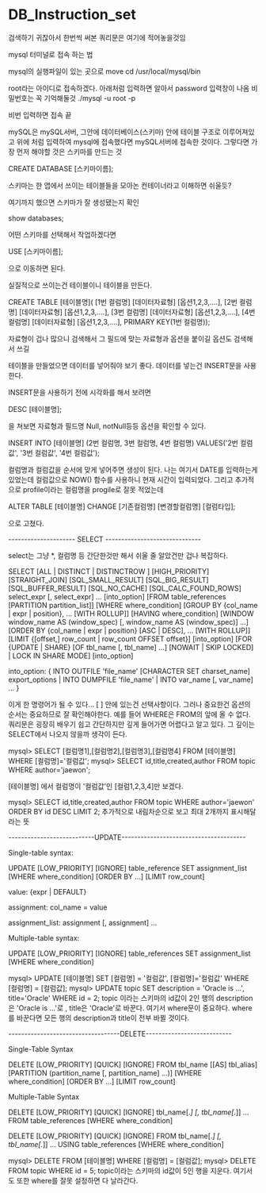 # DB_Instruction_set
검색하기 귀찮아서 한번씩 써본 쿼리문은 여기에 적어놓을것임


mysql 터미널로 접속 하는 법

mysql의 실행파일이 있는 곳으로 move
cd /usr/local/mysql/bin

root라는 아이디로 접속하겠다. 아래처럼 입력하면 알아서 password 입력창이 나옴 비밀번호는 꼭 기억해둘것
./mysql -u root -p

비번 입력하면 접속 끝


mySQL은 mySQL서버, 그안에 데이터베이스(스키마) 안에 테이블 구조로 이루어져있고 위에 처럼 입력하여 mysql에 접속했다면 mySQL서버에 접속한 것이다.
그렇다면 가장 먼저 해야할 것은 스키마를 만드는 것

CREATE DATABASE [스키마이름];

스키마는 한 앱에서 쓰이는 테이블들을 모아논 컨테이너라고 이해하면 쉬울듯?

여기까지 했으면 스키마가 잘 생성됐는지 확인

show databases;

어떤 스키마를 선택해서 작업하겠다면

USE [스키마이름];

으로 이동하면 된다.

실질적으로 쓰이는건 테이블이니 테이블을 만든다.

CREATE TABLE [테이블명](
          [1번 컬럼명] [데이터자료형] [옵션1,2,3,....],
          [2번 컬럼명] [데이터자료형] [옵션1,2,3,....],
          [3번 컬럼명] [데이터자료형] [옵션1,2,3,....],
          [4번 컬럼명] [데이터자료형] [옵션1,2,3,....],
          PRIMARY KEY(1번 컬럼명));
          
자료형이 겁나 많으니 검색해서 그 필드에 맞는 자료형과 옵션을 붙이길
옵션도 검색해서 쓰길

테이블을 만들었으면 데이터를 넣어줘야 보기 좋다.
데이터를 넣는건 INSERT문을 사용한다.

INSERT문을 사용하기 전에 시각화를 해서 보려면

DESC [테이블명];

을 쳐보면 자료형과 필드명 Null, notNull등등 옵션을 확인할 수 있다.

INSERT INTO [테이블명] (2번 컬럼명, 3번 컬럼명, 4번 컬럼명) VALUES('2번 컬럼값', '3번 컬럼값', '4번 컬럼값');

컬럼명과 컬럼값을 순서에 맞게 넣어주면 생성이 된다.
나는 여기서 DATE를 입력하는게 있었는데 컬럼값으로 NOW() 함수를 사용하니 현재 시간이 입력되었다.
그리고 추가적으로 profile이라는 컬럼명을 progile로 잘못 적었는데

ALTER TABLE [테이블명] CHANGE [기존컬럼명] [변경할컬럼명] [컬럼타입];

으로 고쳤다.

--------------------- SELECT ------------------------------

select는 그냥 *, 컬럼명 등 간단한것만 해서 쉬울 줄 알았건만 겁나 복잡하다.

SELECT
    [ALL | DISTINCT | DISTINCTROW ]
    [HIGH_PRIORITY]
    [STRAIGHT_JOIN]
    [SQL_SMALL_RESULT] [SQL_BIG_RESULT] [SQL_BUFFER_RESULT]
    [SQL_NO_CACHE] [SQL_CALC_FOUND_ROWS]
    select_expr [, select_expr] ...
    [into_option]
    [FROM table_references
      [PARTITION partition_list]]
    [WHERE where_condition]
    [GROUP BY {col_name | expr | position}, ... [WITH ROLLUP]]
    [HAVING where_condition]
    [WINDOW window_name AS (window_spec)
        [, window_name AS (window_spec)] ...]
    [ORDER BY {col_name | expr | position}
      [ASC | DESC], ... [WITH ROLLUP]]
    [LIMIT {[offset,] row_count | row_count OFFSET offset}]
    [into_option]
    [FOR {UPDATE | SHARE}
        [OF tbl_name [, tbl_name] ...]
        [NOWAIT | SKIP LOCKED]
      | LOCK IN SHARE MODE]
    [into_option]

into_option: {
    INTO OUTFILE 'file_name'
        [CHARACTER SET charset_name]
        export_options
  | INTO DUMPFILE 'file_name'
  | INTO var_name [, var_name] ...
}

이게 한 명령어가 될 수 있다... [ ] 안에 있는건 선택사항이다. 그러나 중요한건 옵션의 순서는 중요하므로 잘 확인해야한다.
예를 들어 WHERE은 FROM의 앞에 올 수 없다.
쿼리문은 굉장히 배우기 쉽고 간단하지만 깊게 들어가면 어렵다고 알고 있다. 그 깊이는 SELECT에서 나오지 않을까 생각이 든다.


mysql> SELECT [컬럼명1],[컬럼명2],[컬럼명3],[컬럼명4] FROM [테이블명] WHERE [컬럼명]='컬럼값';
mysql> SELECT id,title,created,author FROM topic WHERE author='jaewon';

[테이블명] 에서 컬럼명이 '컬럼값'인 [컬럼1,2,3,4]만 보겠다.

mysql> SELECT id,title,created,author FROM topic WHERE author='jaewon' ORDER BY id DESC LIMIT 2;
추가적으로 내림차순으로 보고 최대 2개까지 표시해달라는 뜻


---------------------------UPDATE---------------------------------------

Single-table syntax:


UPDATE [LOW_PRIORITY] [IGNORE] table_reference
    SET assignment_list
    [WHERE where_condition]
    [ORDER BY ...]
    [LIMIT row_count]

value:
    {expr | DEFAULT}

assignment:
    col_name = value

assignment_list:
    assignment [, assignment] ...
          
          
          
Multiple-table syntax:

UPDATE [LOW_PRIORITY] [IGNORE] table_references
    SET assignment_list
    [WHERE where_condition]
    


mysql> UPDATE [테이블명] SET [컬럼명] = '컬럼값', [컬럼명]='컬럼값' WHERE [컬럼명] = [컬럼값];
mysql> UPDATE topic SET description = 'Oracle is ...', title='Oracle' WHERE id = 2;
topic 이라는 스키마의 id값이 2인 행의 description은 'Oracle is ...'로 , title은 'Oracle'로 바꾼다. 
여기서 where문이 중요하다. where를 바꾼다면 모든 행의 description과 title이 전부 바뀔 것이다.

-----------------------------------DELETE---------------------------

Single-Table Syntax


DELETE [LOW_PRIORITY] [QUICK] [IGNORE] FROM tbl_name [[AS] tbl_alias]
    [PARTITION (partition_name [, partition_name] ...)]
    [WHERE where_condition]
    [ORDER BY ...]
    [LIMIT row_count]


Multiple-Table Syntax

DELETE [LOW_PRIORITY] [QUICK] [IGNORE]
    tbl_name[.*] [, tbl_name[.*]] ...
    FROM table_references
    [WHERE where_condition]

DELETE [LOW_PRIORITY] [QUICK] [IGNORE]
    FROM tbl_name[.*] [, tbl_name[.*]] ...
    USING table_references
    [WHERE where_condition]

mysql> DELETE FROM [테이블명] WHERE [컬럼명] = [컬럼값];
mysql> DELETE FROM topic WHERE id = 5;
topic이라는 스키마의 id값이 5인 행을 지운다.
여기서도 또한 where를 잘못 설정하면 다 날라간다.

